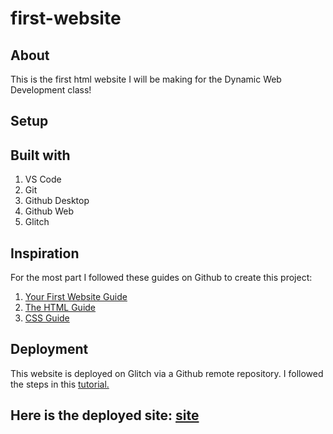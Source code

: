 # first-website

## About

This is the first html website I will be making for the Dynamic Web Development class!

## Setup


## Built with
1. VS Code
2. Git
3. Github Desktop
4. Github Web
5. Glitch

## Inspiration
For the most part I followed these guides on Github to create this project: 
1. [Your First Website Guide](https://github.com/muji786/spring2023-dynamic-web-development/blob/main/guides/your-first-website-guide.md)
2. [The HTML Guide](https://github.com/muji786/spring2023-dynamic-web-development/blob/main/guides/html-guide.md)
3. [CSS Guide](https://github.com/muji786/spring2023-dynamic-web-development/blob/main/guides/css-guide.md)


## Deployment
This website is deployed on Glitch via a Github remote repository. I followed the steps in this [tutorial.](https://github.com/muji786/spring2023-dynamic-web-development/blob/main/guides/your-first-website-guide.md)

## Here is the deployed site: [site](https://first-website-peter.glitch.me/)
